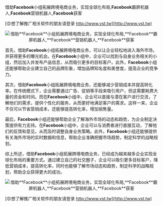 借助**Facebook**小组拓展跨境电商业务，实现全球化布局,**Facebook**霸屏机器人,**Facebook**营销机器人,**Facebook**获客

[😍想了解推广相关软件的朋友请登录 http://www.vst.tw](http://www.vst.tw)

 <center><img src="https://vst.tw/MP4/tuiguang/png/8.png" alt="借助**Facebook**小组拓展跨境电商业务，实现全球化布局,**Facebook**霸屏机器人,**Facebook**营销机器人,**Facebook**获客"></center>

首先，借助**Facebook**小组拓展跨境电商业务，可以让企业轻松地进入海外市场，并获得更多的曝光机会。在**Facebook**小组中，企业可以找到与自身业务相关的小组，然后加入并发布产品信息，从而吸引更多的目标客户。此外，**Facebook**小组还能够帮助企业建立自己的品牌形象，增加品牌知名度和美誉度，提高企业的竞争力。

其次，借助**Facebook**小组拓展跨境电商业务，还能够减少营销成本并提高转化率。在传统模式下，企业需要通过广告、促销等手段来吸引用户，但这需要耗费大量的资金和时间。而在**Facebook**小组中，企业可以直接与潜在客户进行交流，了解他们的需求，提供个性化的服务，从而更好地满足客户的需求。这样一来，企业不仅可以节省营销成本，还能够提高转化率，增加销售量。

最后，**Facebook**小组还能够帮助企业了解海外市场的动态和趋势，为企业制定决策提供有力支持。在**Facebook**小组中，企业可以与消费者进行直接互动，了解他们的反馈和意见，从而及时调整自身业务策略。此外，**Facebook**小组还能够提供有关海外市场的实时数据和信息，帮助企业准确把握市场趋势，制定科学的战略规划。

综上所述，借助**Facebook**小组拓展跨境电商业务，已经成为越来越多企业实现全球化布局的重要方式。通过建立自己的社交圈子，企业可以吸引更多目标客户，降低营销成本，提高转化率，同时也能够了解市场动态和趋势，制定科学的战略规划，帮助企业获得更大的成功。

 <center><img src="https://vst.tw/MP4/tuiguang/png/2.png" alt="借助**Facebook**小组拓展跨境电商业务，实现全球化布局,**Facebook**霸屏机器人,**Facebook**营销机器人,**Facebook**获客"></center>

[😍想了解推广相关软件的朋友请登录 http://www.vst.tw](http://www.vst.tw)



